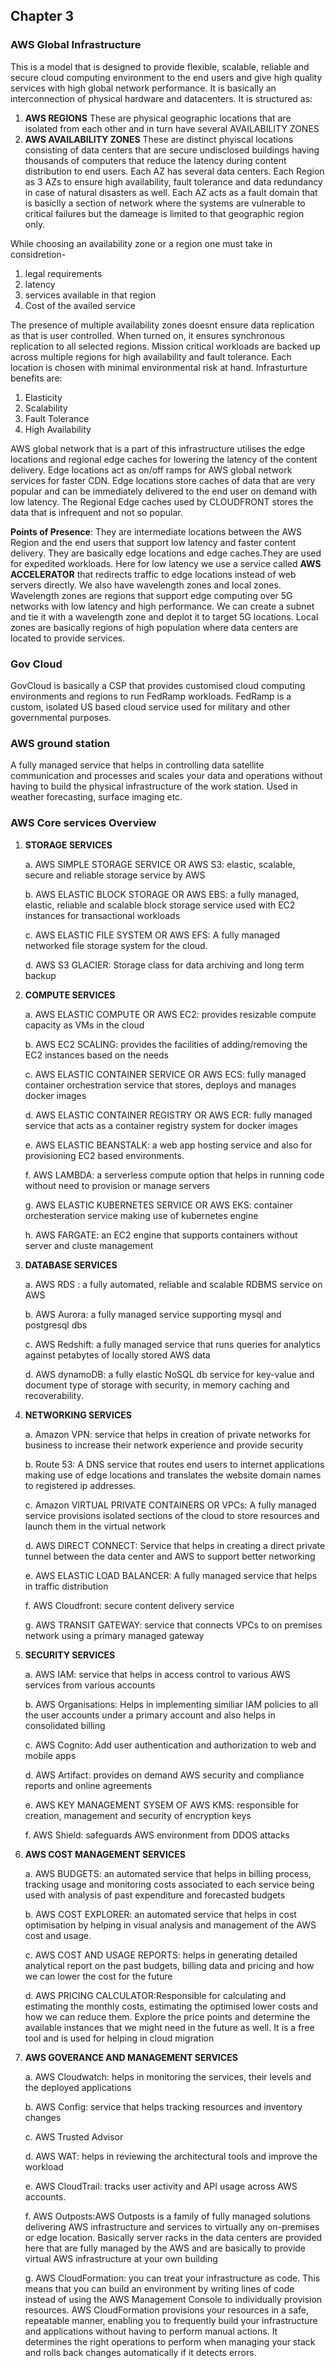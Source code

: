## Chapter 3

### AWS Global Infrastructure
This is a model that is designed to provide flexible, scalable, reliable and secure cloud computing environment to the end users and give high quality services with high global network performance. It is basically an interconnection of physical hardware and datacenters.
It is structured as:

1. **AWS REGIONS**
These are physical geographic locations that are isolated from each other and in turn have several AVAILABILITY ZONES
2. **AWS AVAILABILITY ZONES**
These are distinct phyiscal locations consisting of data centers that are secure undisclosed buildings having thousands of computers that reduce the latency during content distribution to end users.
Each AZ has several data centers. Each Region as 3 AZs to ensure high availability, fault tolerance and data redundancy in case of natural disasters as well. Each AZ acts as a fault domain that is basiclly a section of network where the systems are vulnerable to critical failures but the dameage is limited to that geographic region only.

While choosing an availability zone or a region one must take in considretion-
1. legal requirements
2. latency
3. services available in that region
4. Cost of the availed service

The presence of multiple availability zones doesnt ensure data replication as that is user controlled. When turned on, it ensures synchronous replication to all selected regions. Mission critical workloads are backed up across multiple regions for high availability and fault tolerance. Each location is chosen with minimal environmental risk at hand. 
Infrasturture benefits are:
1. Elasticity
2. Scalability
3. Fault Tolerance
4. High Availability

AWS global network that is a part of this infrastructure utilises the edge locations and regional edge caches for lowering the latency of the content delivery. Edge locations act as on/off ramps for AWS global network services for faster CDN.
Edge locations store caches of data that are very popular and can be immediately delivered to the end user on demand with low latency. The Regional Edge caches used by CLOUDFRONT stores the data that is infrequent and not so popular.

**Points of Presence**: They are intermediate locations between the AWS Region and the end users that support low latency and faster content delivery. They are basically edge locations and edge caches.They are used for expedited workloads.
Here for low latency we use a service called **AWS ACCELERATOR** that redirects traffic to edge locations instead of web servers directly. 
We also have wavelength zones and local zones.
Wavelength zones are regions that support edge computing over 5G networks with low latency and high performance. We can create a subnet and tie it with a wavelength zone  and deplot it to target 5G locations.
Local zones are basically regions of high population where data centers are located to provide services.

### Gov Cloud
GovCloud is basically a CSP that provides customised cloud computing environments and regions to run FedRamp workloads. FedRamp is a custom, isolated US based cloud service used for military and other governmental purposes.

### AWS ground station
A fully managed service that helps in controlling data satellite communication and processes and scales your data and operations without having to build the physical infrastructure of the work station. Used in weather forecasting, surface imaging etc.

### AWS Core services Overview
1. **STORAGE SERVICES**
   
    a. AWS SIMPLE STORAGE SERVICE OR AWS S3: elastic, scalable, secure and reliable storage service by AWS
   
    b. AWS ELASTIC BLOCK STORAGE OR AWS EBS: a fully managed, elastic, reliable and scalable block storage service used with EC2 instances for transactional workloads
   
    c. AWS ELASTIC FILE SYSTEM OR AWS EFS: A fully managed networked file storage system for the cloud.

    d. AWS S3 GLACIER: Storage class for data archiving and long term backup

2. **COMPUTE SERVICES**

    a. AWS ELASTIC COMPUTE OR AWS EC2: provides resizable compute capacity as VMs in the cloud

    b. AWS EC2 SCALING: provides the facilities of adding/removing the EC2 instances based on the needs

    c. AWS ELASTIC CONTAINER SERVICE OR AWS ECS: fully managed container orchestration service that stores, deploys and manages docker images

    d. AWS ELASTIC CONTAINER REGISTRY OR AWS ECR: fully managed service that acts as a container registry system for docker images

    e. AWS ELASTIC BEANSTALK: a web app hosting service and also for provisioning EC2 based environments.

    f. AWS LAMBDA: a serverless compute option that helps in running code without need to provision or manage servers

    g. AWS ELASTIC KUBERNETES SERVICE OR AWS EKS: container orchesteration service making use of kubernetes engine

    h. AWS FARGATE: an EC2 engine that supports containers without server and cluste management

3. **DATABASE SERVICES**

    a. AWS RDS : a fully automated, reliable and scalable RDBMS service on AWS

    b. AWS Aurora: a fully managed service supporting mysql and postgresql dbs

    c. AWS Redshift: a fully managed service that runs queries for analytics against petabytes of locally stored AWS data

    d. AWS dynamoDB: a fully elastic NoSQL db service for key-value and document type of storage with security, in memory caching and recoverability.

4. **NETWORKING SERVICES**

    a. Amazon VPN: service that helps in creation of private networks for business to increase their network experience and provide security

    b. Route 53: A DNS service that routes end users to internet applications making use of edge locations and translates the website domain names to registered ip addresses.

    c. Amazon VIRTUAL PRIVATE CONTAINERS OR VPCs: A fully managed service provisions isolated sections of the cloud to store resources and launch them in the virtual network

    d. AWS DIRECT CONNECT: Service that helps in creating a direct private tunnel between the data center and AWS to support better networking

    e. AWS ELASTIC LOAD BALANCER: A fully managed service that helps in traffic distribution

    f. AWS Cloudfront: secure content delivery service

    g. AWS TRANSIT GATEWAY: service that connects VPCs to on premises network using a primary managed gateway

5. **SECURITY SERVICES**

    a. AWS IAM: service that helps in access control to various AWS services from various accounts

    b. AWS Organisations: Helps in implementing similiar IAM policies to all the user accounts under a primary account and also helps in consolidated billing

    c. AWS Cognito: Add user authentication and authorization to web and mobile apps

    d. AWS Artifact: provides on demand AWS security and compliance reports and online agreements

    e. AWS KEY MANAGEMENT SYSEM OF AWS KMS: responsible for creation, management and security of encryption keys

    f. AWS Shield: safeguards AWS environment from DDOS attacks

6. **AWS COST MANAGEMENT SERVICES**

    a. AWS BUDGETS: an automated service that helps in billing process, tracking usage and monitoring costs associated to each service being used with analysis of past expenditure and forecasted budgets

    b. AWS COST EXPLORER: an automated service that helps in cost optimisation by helping in visual analysis and management of the AWS cost and usage.

    c. AWS COST AND USAGE REPORTS: helps in generating detailed analytical report on the past budgets, billing data and pricing and how we can lower the cost for the future

    d. AWS PRICING CALCULATOR:Responsible for calculating and estimating the monthly costs, estimating the optimised lower costs and how we can reduce them. Explore the price points and determine the available instances that we might need in the future as well. It is a free tool and is used for helping in cloud migration


7. **AWS GOVERANCE AND MANAGEMENT SERVICES**

   a. AWS Cloudwatch: helps in monitoring the services, their levels and the deployed applications

   b. AWS Config: service that helps tracking resources and inventory changes

   c. AWS Trusted Advisor

   d. AWS WAT: helps in reviewing the architectural tools and improve the workload

   e. AWS CloudTrail: tracks user activity and API usage across AWS accounts.

   f. AWS Outposts:AWS Outposts is a family of fully managed solutions delivering AWS infrastructure and services to virtually any on-premises or edge location. Basically server racks in the data centers are provided here that are fully managed by the AWS and are basically to provide virtual AWS infrastructure at your own building

   g. AWS CloudFormation: you can treat your infrastructure as code. This means that you can build an environment by writing lines of code instead of using the AWS Management Console to individually provision resources. AWS CloudFormation provisions your resources in a safe, repeatable manner, enabling you to frequently build your infrastructure and applications without having to perform manual actions. It determines the right operations to perform when managing your stack and rolls back changes automatically if it detects errors.
     
   

